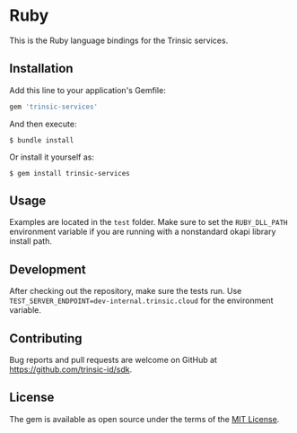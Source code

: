 # Ruby

This is the Ruby language bindings for the Trinsic services.

## Installation

Add this line to your application's Gemfile:

```ruby
gem 'trinsic-services'
```

And then execute:

    $ bundle install

Or install it yourself as:

    $ gem install trinsic-services

## Usage

Examples are located in the `test` folder. Make sure to set the `RUBY_DLL_PATH` environment variable if you are running with a nonstandard okapi library install path.

## Development

After checking out the repository, make sure the tests run. Use `TEST_SERVER_ENDPOINT=dev-internal.trinsic.cloud` for the environment variable.

## Contributing

Bug reports and pull requests are welcome on GitHub at https://github.com/trinsic-id/sdk.


## License

The gem is available as open source under the terms of the [MIT License](https://opensource.org/licenses/MIT).
